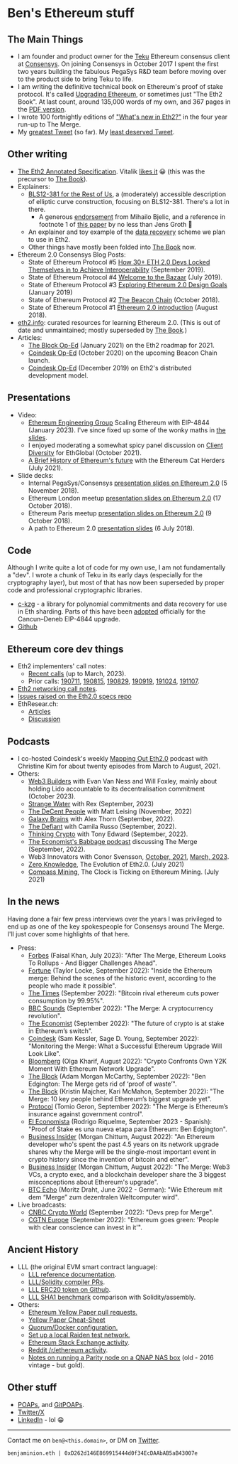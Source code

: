 # Ben's Ethereum stuff

## The Main Things

  - I am founder and product owner for the [Teku](https://github.com/Consensys/teku) Ethereum consensus client at [Consensys](https://consensys.net/). On joining Consensys in October 2017 I spent the first two years building the fabulous PegaSys R&D team before moving over to the product side to bring Teku to life.
  - I am writing the definitive technical book on Ethereum's proof of stake protocol. It's called [Upgrading Ethereum](https://eth2book.info/), or sometimes just "The Eth2 Book". At last count, around 135,000 words of my own, and 367 pages in the [PDF version](https://eth2book.info/latest/book.pdf).
  - I wrote 100 fortnightly editions of ["What's new in Eth2?"](https://eth2.news) in the four year run-up to The Merge.
  - My [greatest Tweet](https://twitter.com/benjaminion_xyz/status/1446516207159582743) (so far). My [least deserved Tweet](https://twitter.com/josephdelong/status/1708822183319855158).

## Other writing

  - [The Eth2 Annotated Specification](https://benjaminion.xyz/eth2-annotated-spec/phase0/beacon-chain/). Vitalik [likes it](https://twitter.com/VitalikButerin/status/1287734918823456781) 😀 (this was the precursor to [The Book](https://eth2book.info/latest/)).
  - Explainers:
    - [BLS12-381 for the Rest of Us](https://hackmd.io/@benjaminion/bls12-381), a (moderately) accessible description of elliptic curve construction, focusing on BLS12-381. There's a lot in there.
      - A generous [endorsement](https://twitter.com/MihailoBjelic/status/1215269758112817153) from Mihailo Bjelic, and a reference in footnote 1 of [this paper](https://eprint.iacr.org/2021/339.pdf) by no less than Jens Groth 🎉
    - An explainer and toy example of the [data recovery](https://hackmd.io/@benjaminion/data_recovery) scheme we plan to use in Eth2.
    - Other things have mostly been folded into [The Book](https://eth2book.info/latest/) now.
  - Ethereum 2.0 Consensys Blog Posts:
    - State of Ethereum Protocol #5 [How 30+ ETH 2.0 Devs Locked Themselves in to Achieve Interoperability](https://medium.com/consensys-media/how-30-eth-2-0-devs-locked-themselves-in-to-achieve-interoperability-175e4a807d92) (September 2019).
    - State of Ethereum Protocol #4 [Welcome to the Bazaar](https://medium.com/consensys-media/ethereum-2-0s-latest-strides-forward-13f63652e57d) (July 2019).
    - State of Ethereum Protocol #3 [Exploring Ethereum 2.0 Design Goals](https://medium.com/consensys-media/exploring-the-ethereum-2-0-design-goals-fd2d901b4c01) (January 2019)
    - State of Ethereum Protocol #2 [The Beacon Chain](https://medium.com/consensys-media/state-of-ethereum-protocol-2-the-beacon-chain-c6b6a9a69129) (October 2018).
    - State of Ethereum Protocol #1 [Ethereum 2.0 introduction](https://medium.com/consensys-media/state-of-ethereum-protocol-1-d3211dd0f6) (August 2018).
  - [eth2.info](https://eth2.info): curated resources for learning Ethereum 2.0. (This is out of date and unmaintained; mostly superseded by [The Book](https://eth2book.info/latest/).)
  - Articles:
    - [The Block Op-Ed](https://www.theblockcrypto.com/post/90818/ethereum-2-eth2-whats-next-2021) (January 2021) on the Eth2 roadmap for 2021.
    - [Coindesk Op-Ed](https://www.coindesk.com/time-to-launch-ethereum-2-beacon-chain) (October 2020) on the upcoming Beacon Chain launch.
    - [Coindesk Op-Ed](https://www.coindesk.com/ethereums-bazaar-development-model-will-pay-off-in-2020) (December 2019) on Eth2's distributed development model.

## Presentations

  - Video:
    - [Ethereum Engineering Group](https://www.youtube.com/watch?v=JQDUvqv60qw) Scaling Ethereum with EIP-4844 (January 2023). I've since fixed up some of the wonky maths in [the slides](https://docs.google.com/presentation/d/1p5Q32odNNhK1d8fAXc7O4u7CWiUtYSBuGn9IiemcRa8/edit).
    - I enjoyed moderating a somewhat spicy panel discussion on [Client Diversity](https://www.youtube.com/watch?v=ZEvn4liYlJA) for EthGlobal (October 2021).
    - [A Brief History of Ethereum's future](https://www.youtube.com/watch?v=FlFKZR_ofSo) with the Ethereum Cat Herders (July 2021).
  - Slide decks:
    - Internal PegaSys/Consensys [presentation slides on Ethereum 2.0](https://docs.google.com/presentation/d/171H_3xfxAzRUKAn-XPWdgzHjvD-nIVlSHzvg1ix5P0s/edit?usp=sharing) (5 November 2018).
    - Ethereum London meetup [presentation slides on Ethereum 2.0](https://docs.google.com/presentation/d/1LTOqrIIdu8DtlvXFXsFeIbNqCL6k45xXPhrlAFlj7Pg/edit?usp=sharing) (17 October 2018).
    - Ethereum Paris meetup [presentation slides on Ethereum 2.0](https://docs.google.com/presentation/d/1iJtuO8tBxVn_oKJAh_6TUtS6SzEWVdbr-7D-guEKGtQ/edit?usp=sharing) (9 October 2018).
    - A path to Ethereum 2.0 [presentation slides](https://docs.google.com/presentation/d/1VY997VIsbLdjePiLh4fAF0t-JKlcMJk4A1oJJ_oNqns/edit#slide=id.p) (6 July 2018).

## Code

Although I write quite a lot of code for my own use, I am not fundamentally a "dev". I wrote a chunk of Teku in its early days (especially for the cryptography layer), but most of that has now been superseded by proper code and professional cryptographic libraries.

  - [c-kzg](https://github.com/benjaminion/c-kzg) - a library for polynomial commitments and data recovery for use in Eth sharding. Parts of this have been [adopted](https://github.com/ethereum/c-kzg-4844) officially for the Cancun&ndash;Deneb EIP-4844 upgrade.
  - [Github](https://github.com/benjaminion/)

## Ethereum core dev things

  - Eth2 implementers' call notes:
    - [Recent calls](https://hackmd.io/@benjaminion?tags=%5B%22eth2devs%22%5D) (up to March, 2023).
    - Prior calls: [190711](https://docs.google.com/document/d/1FPCJ1TtcRSi4qYGpvinfbTIR_j5h5PCz3U3I1d4KxWg/edit), [190815](https://docs.google.com/document/d/197ZK_cyxcwAF3V5yQ7DIPKFJ0zz2VMt7gGiSWbutygg/edit), [190829](https://docs.google.com/document/d/1jA4H6uQvPsWYrOUGFJeQWqXzP6YUq6BFKfPYAI7_y3g/edit), [190919](https://docs.google.com/document/d/1tTeEwHoOL3twseTsoZwBvjMlqjgZngF8a6-5Krs49so/edit), [191024](https://docs.google.com/document/d/1UN16SgDzG9mMVCKTrpw9QKANM-TBc_Jz6rhkGke7hAM/edit), [191107](https://docs.google.com/document/d/1ixUUwstiO16obctBJ16ApS2IfNrza1UrZqN2mch-QPg/edit).
  - [Eth2 networking call notes](https://hackmd.io/@benjaminion?tags=%5B%22eth2network%22%5D).
  - [Issues raised on the Eth2.0 specs repo](https://github.com/ethereum/eth2.0-specs/issues?q=is%3Aissue+author%3Abenjaminion)
  - EthResear.ch:
    - [Articles](https://ethresear.ch/u/benjaminion/activity/topics)
    - [Discussion](https://ethresear.ch/u/benjaminion/activity/replies)

## Podcasts

  - I co-hosted Coindesk's weekly [Mapping Out Eth2.0](https://www.coindesk.com/tag/mapping-out-eth-2-0/1/) podcast with Christine Kim for about twenty episodes from March to August, 2021.
  - Others:
    - [Web3 Builders](https://www.youtube.com/watch?v=WcGpHXTepcA) with Evan Van Ness and Will Foxley, mainly about holding Lido accountable to its decentralisation commitment (October 2023).
    - [Strange Water](https://strangewater.xyz/episode/ba79c90f-b9b0-473b-9ff3-3bcb1ea05250) with Rex (September, 2023)
    - [The DeCent People](https://www.decential.io/podcasts/the-decent-people-podcast-with-ben-edgington-consensys-teku-product-lead) with Matt Leising (November, 2022)
    - [Galaxy Brains](https://www.galaxy.com/research/podcasts/galaxy-brains/ben-edgington-on-ethereum-and-proof-of-stake/) with Alex Thorn (September, 2022).
    - [The Defiant](https://thedefiant.io/%f0%9f%8e%99%ef%b8%8fconsensys-ben-edgington-on-the-future-of-ethereum-after-the-merge) with Camila Russo (September, 2022).
    - [Thinking Crypto](https://www.thinkingcrypto.com/ben-edgington-interview-ethereums-merge-to-proof-of-stake-consensys-quorum/) with Tony Edward (September, 2022).
    - [The Economist's Babbage podcast](https://www.economist.com/podcasts/2022/09/13/how-ethereums-merge-could-transform-crypto) discussing The Merge (September, 2022).
    - Web3 Innovators with Conor Svensson, [October, 2021](https://podcast.web3labs.com/1814826/9367468-blockchain-innovators-conor-svensson-and-ben-edgington), [March, 2023](https://podcast.web3labs.com/1814826/12346195-where-is-ethereum-headed).
    - [Zero Knowledge](https://www.zeroknowledge.fm/187), The Evolution of Eth2.0. (July 2021)
    - [Compass Mining](https://podcasts.google.com/feed/aHR0cHM6Ly9oNHNocjgubGlic3luLmNvbS9yc3M/episode/ZWUzYTUwY2MtNWFlYi00NTdhLTkxMDktNDU3ZTMxNjJlODdi?sa=X&ved=0CAUQkfYCahcKEwigg4-ppo3yAhUAAAAAHQAAAAAQAQ), The Clock is Ticking on Ethereum Mining. (July 2021)

## In the news

Having done a fair few press interviews over the years I was privileged to end up as one of the key spokespeople for Consensys around The Merge. I'll just cover some highlights of that here.

  - Press:
    - [Forbes](https://www.forbes.com/sites/digital-assets/2023/07/10/after-the-merge-ethereum-looks-to-rollupsand-bigger-challenges-ahead/) (Faisal Khan, July 2023): "After The Merge, Ethereum Looks To Rollups - And Bigger Challenges Ahead".
    - [Fortune](https://fortune.com/crypto/2022/09/21/inside-look-behind-the-scenes-ethereum-merge/) (Taylor Locke, September 2022): "Inside the Ethereum merge: Behind the scenes of the historic event, according to the people who made it possible".
    - [The Times](https://www.thetimes.co.uk/article/crypto-cuts-its-carbon-footprint-as-bitcoin-rival-ethereum-slashes-power-consumption-by-99-95-ql5h2g2b6) (September 2022): "Bitcoin rival ethereum cuts power consumption by 99.95%".
    - [BBC Sounds](https://www.bbc.co.uk/sounds/play/w3ct375m) (September 2022): "The Merge: A cryptocurrency revolution".
    - [The Economist](https://www.economist.com/finance-and-economics/2022/09/08/the-future-of-crypto-is-at-stake-in-ethereums-switch) (September 2022): "The future of crypto is at stake in Ethereum’s switch".
    - [Coindesk](https://www.coindesk.com/tech/2022/09/14/monitoring-the-merge-what-a-successful-ethereum-upgrade-will-look-like/) (Sam Kessler, Sage D. Young, September 2022): "Monitoring the Merge: What a Successful Ethereum Upgrade Will Look Like".
    - [Bloomberg](https://www.bloomberg.com/news/articles/2022-08-24/crypto-confronts-own-y2k-moment-with-ethereum-network-upgrade) (Olga Kharif, August 2022): "Crypto Confronts Own Y2K Moment With Ethereum Network Upgrade".
    - [The Block](https://www.theblock.co/post/168267/ben-edgington-the-merge-gets-rid-of-proof-of-waste) (Adam Morgan McCarthy, September 2022): "Ben Edgington: The Merge gets rid of ‘proof of waste’".
    - [The Block](https://www.theblock.co/post/166999/the-merge-10-key-people-behind-ethereums-biggest-upgrade-yet) (Kristin Majcher, Kari McMahon, September 2022): "The Merge: 10 key people behind Ethereum’s biggest upgrade yet".
    - [Protocol](https://www.protocol.com/fintech/the-merge-security-deflation) (Tomio Geron, September 2022): "The Merge is Ethereum’s insurance against government control".
    - [El Economista](https://www.eleconomista.com.mx/empresas/Proof-of-Stake-es-una-nueva-etapa-para-Ethereum-Ben-Edgington-20220901-0042.html) (Rodrigo Riquelme, September 2023 - Spanish): "Proof of Stake es una nueva etapa para Ethereum: Ben Edgington".
    - [Business Insider](https://www.businessinsider.com/crypto-ethereum-dev-merge-one-most-historic-events-blockchain-upgrade-2022-8) (Morgan Chittum, August 2022): "An Ethereum developer who's spent the past 4.5 years on its network upgrade shares why the Merge will be the single-most important event in crypto history since the invention of bitcoin and ether".
    - [Business Insider](https://markets.businessinsider.com/news/stocks/ethereums-merge-crypto-upgrade-vets-share-misconceptions-blockchain-developer-2022-8) (Morgan Chittum, August 2022): "The Merge: Web3 VCs, a crypto exec, and a blockchain developer share the 3 biggest misconceptions about Ethereum's upgrade".
    - [BTC Echo](https://www.btc-echo.de/news/wie-ethereum-mit-dem-merge-zum-dezentralen-weltcomputer-wird-144494/) (Moritz Draht, June 2022 - German): "Wie Ethereum mit dem “Merge” zum dezentralen Weltcomputer wird".
  - Live broadcasts:
    - [CNBC Crypto World](https://www.cnbc.com/video/2022/09/13/rising-inflation-bitgo-sues-galaxy-devs-merge-crypto-world.html) (September 2022): "Devs prep for Merge".
    - [CGTN Europe](https://www.youtube.com/watch?v=y4qiVKpul-A) (September 2022): "Ethereum goes green: 'People with clear conscience can invest in it'".

## Ancient History

  - LLL (the original EVM smart contract language):
    - [LLL reference documentation](http://lll-docs.readthedocs.io/en/latest/index.html).
    - [LLL/Solidity compiler PRs](https://github.com/ethereum/solidity/pulls?utf8=%E2%9C%93&q=is%3Apr%20author%3Abenjaminion%20).
    - [LLL ERC20 token on Github](https://github.com/benjaminion/LLL_erc20).
    - [LLL SHA1 benchmark](https://github.com/benjaminion/LLL_sha1) comparison with Solidity/assembly.
  - Others:
    - [Ethereum Yellow Paper pull requests.](https://github.com/ethereum/yellowpaper/pulls?utf8=%E2%9C%93&q=is%3Apr+author%3Abenjaminion)
    - [Yellow Paper Cheat-Sheet](https://github.com/benjaminion/YellowPaper_CheatSheet)
    - [Quorum/Docker configuration.](https://github.com/Consensys/quorum-docker-Nnodes)
    - [Set up a local Raiden test network.](https://github.com/Consensys/Local-Raiden)
    - [Ethereum Stack Exchange activity](https://ethereum.stackexchange.com/users/14476/benjaminion).
    - [Reddit /r/ethereum activity](https://www.reddit.com/user/benjaminion/).
    - [Notes on running a Parity node on a QNAP NAS box](https://github.com/benjaminion/eth-parity-qnap/wiki) (old - 2016 vintage - but gold).

## Other stuff

  - [POAPs](https://app.poap.xyz/scan/benjaminion.eth), and [GitPOAPs](https://www.gitpoap.io/p/0xd262d146e869915444d0f34ecdaabab5ab43007e).
  - [Twitter/X](https://twitter.com/benjaminion_xyz)
  - [LinkedIn](https://www.linkedin.com/in/benedgington) - lol 😁

---

Contact me on `ben@<this.domain>`, or DM on [Twitter](https://twitter.com/benjaminion_xyz).

`benjaminion.eth | 0xD262d146E869915444d0f34EcDAAbAB5aB43007e`
